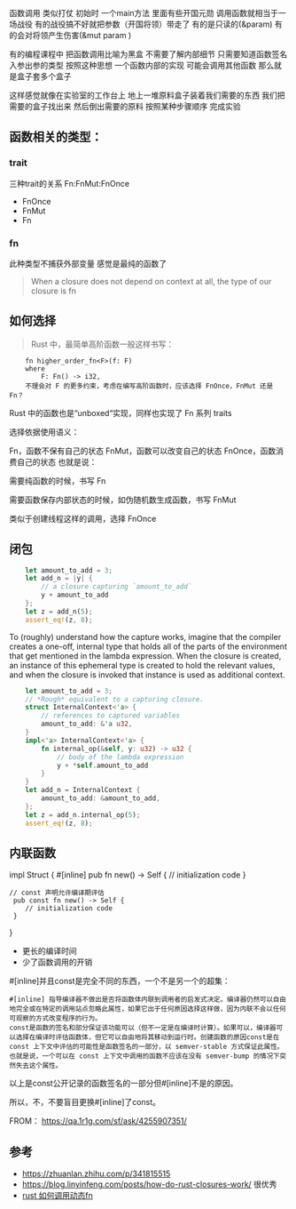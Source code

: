 
函数调用 类似打仗
初始时 一个main方法 里面有些开国元勋 调用函数就相当于一场战役 有的战役搞不好就把参数（开国将领）带走了 有的是只读的(&param)
有的会对将领产生伤害(&mut param )

有的编程课程中 把函数调用比喻为黑盒 不需要了解内部细节 只需要知道函数签名 入参出参的类型
按照这种思想 
一个函数内部的实现 可能会调用其他函数 那么就是盒子套多个盒子

这样感觉就像在实验室的工作台上 地上一堆原料盒子装着我们需要的东西
我们把需要的盒子找出来 然后倒出需要的原料 按照某种步骤顺序 完成实验


## 函数相关的类型：

### trait
三种trait的关系 Fn:FnMut:FnOnce
- FnOnce
- FnMut
- Fn

### fn 
此种类型不捕获外部变量 感觉是最纯的函数了
> When a closure does not depend on context at all, the type of our closure is fn


## 如何选择
>    Rust 中，最简单高阶函数一般这样书写：

        fn higher_order_fn<F>(f: F)
        where
            F: Fn() -> i32,
        不理会对 F 的更多约束，考虑在编写高阶函数时，应该选择 FnOnce，FnMut 还是 Fn？
Rust 中的函数也是“unboxed“实现，同样也实现了 Fn 系列 traits

选择依据使用语义：

Fn，函数不保有自己的状态
FnMut，函数可以改变自己的状态
FnOnce，函数消费自己的状态
也就是说：

需要纯函数的时候，书写 Fn

需要函数保存内部状态的时候，如伪随机数生成函数，书写 FnMut

类似于创建线程这样的调用，选择 FnOnce



## 闭包

~~~rust
    let amount_to_add = 3;
    let add_n = |y| {
        // a closure capturing `amount_to_add`
        y + amount_to_add
    };
    let z = add_n(5);
    assert_eq!(z, 8);

~~~

To (roughly) understand how the capture works, imagine that the compiler creates a one-off, internal type that holds all of the parts of the environment that get mentioned in the lambda expression. When the closure is created, an instance of this ephemeral type is created to hold the relevant values, and when the closure is invoked that instance is used as additional context.

~~~rust
    let amount_to_add = 3;
    // *Rough* equivalent to a capturing closure.
    struct InternalContext<'a> {
        // references to captured variables
        amount_to_add: &'a u32,
    }
    impl<'a> InternalContext<'a> {
        fn internal_op(&self, y: u32) -> u32 {
            // body of the lambda expression
            y + *self.amount_to_add
        }
    }
    let add_n = InternalContext {
        amount_to_add: &amount_to_add,
    };
    let z = add_n.internal_op(5);
    assert_eq!(z, 8);

~~~


## 内联函数

impl Struct {
    #[inline]
    pub fn new() -> Self {
        // initialization code
    }

    // const 声明允许编译期评估
     pub const fn new() -> Self {
        // initialization code
     }
} 

- 更长的编译时间
- 少了函数调用的开销

#[inline]并且const是完全不同的东西，一个不是另一个的超集：

    #[inline] 指导编译器不做出是否将函数体内联到调用者的启发式决定。编译器仍然可以自由地完全或在特定的调用站点忽略此属性，如果它出于任何原因选择这样做，因为内联不会以任何可观察的方式改变程序的行为。
    const是函数的签名和部分保证该功能可以（但不一定是在编译时计算）。如果可以，编译器可以选择在编译时评估函数体，但它可以自由地将其移动到运行时。创建函数的原因const是在 const 上下文中评估的可能性是函数签名的一部分，以 semver-stable 方式保证此属性。也就是说，一个可以在 const 上下文中调用的函数不应该在没有 semver-bump 的情况下突然失去这个属性。

以上是const公开记录的函数签名的一部分但#[inline]不是的原因。

所以，不，不要盲目更换#[inline]了const。

FROM： https://qa.1r1g.com/sf/ask/4255907351/

## 参考
- https://zhuanlan.zhihu.com/p/341815515
- https://blog.linyinfeng.com/posts/how-do-rust-closures-work/ 很优秀
- [rust 如何调用动态fn](https://stackoverflow.com/questions/73563278/how-does-rust-call-a-dyn-fn)
